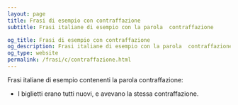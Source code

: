 ```yaml
---
layout: page
title: Frasi di esempio con contraffazione 
subtitle: Frasi italiane di esempio con la parola  contraffazione

og_title: Frasi di esempio con contraffazione 
og_description: Frasi italiane di esempio con la parola  contraffazione
og_type: website
permalink: /frasi/c/contraffazione.html
---
```


Frasi italiane di esempio contenenti la parola contraffazione:


- I biglietti erano tutti nuovi, e avevano la stessa contraffazione.

